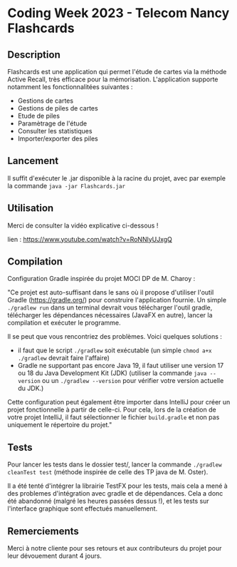 # Coding Week 2023 - Telecom Nancy Flashcards

## Description

Flashcards est une application qui permet l'étude de cartes via la méthode Active Recall, très efficace pour la mémorisation. L'application supporte notamment les fonctionnalitées suivantes :
- Gestions de cartes
- Gestions de piles de cartes
- Etude de piles
- Paramètrage de l'étude
- Consulter les statistiques
- Importer/exporter des piles

## Lancement

Il suffit d'exécuter le .jar disponible à la racine du projet, avec par exemple la commande `java -jar Flashcards.jar`

## Utilisation

Merci de consulter la vidéo explicative ci-dessous !

lien : https://www.youtube.com/watch?v=RoNNlyUJxgQ

## Compilation

Configuration Gradle inspirée du projet MOCI DP de M. Charoy :

"Ce projet est auto-suffisant dans le sans où il propose d'utiliser l'outil Gradle (https://gradle.org/) pour construire l'application fournie.
Un simple `./gradlew run` dans un terminal devrait vous télécharger l'outil gradle, télécharger les dépendances nécessaires (JavaFX en autre), lancer la compilation et exécuter le programme. 

Il se peut que vous rencontriez des problèmes. Voici quelques solutions :
- il faut que le script `./gradlew` soit exécutable (un simple `chmod a+x ./gradlew` devrait faire l'affaire)
- Gradle ne supportant pas encore Java 19, il faut utiliser une version 17 ou 18 du Java Development Kit (JDK) (utiliser la commande `java --version` ou un `./gradlew --version` pour vérifier votre version actuelle du JDK.)

Cette configuration peut également être importer dans IntelliJ pour créer un projet fonctionnelle à partir de celle-ci. Pour cela, lors de la création de votre projet IntelliJ, il faut sélectionner le fichier `build.gradle` et non pas uniquement le répertoire du projet."

## Tests

Pour  lancer les tests dans le dossier test/, lancer la commande `./gradlew cleanTest test` (méthode inspirée de celle des TP java de M. Oster).

Il a été tenté d'intégrer la librairie TestFX pour les tests, mais cela a mené à des problemes d'intégration avec gradle et de dépendances. Cela a donc été abandonné (malgré les heures passées dessus !), et les tests sur l'interface graphique sont effectués manuellement.

## Remerciements

Merci à notre cliente pour ses retours et aux contributeurs du projet pour leur dévouement durant 4 jours.